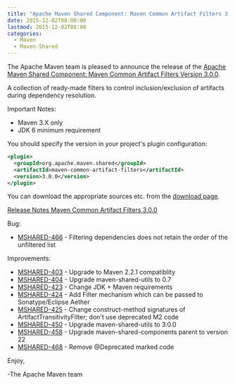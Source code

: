 ```yaml
---
title: "Apache Maven Shared Component: Maven Common Artifact Filters 3.0.0 Released"
date: 2015-12-02T08:00:00
lastmod: 2015-12-02T08:00
categories:
  - Maven
  - Maven-Shared
---
```

The Apache Maven team is pleased to announce the release of the 
[Apache Maven Shared Component: Maven Common Artifact Filters Version 3.0.0](http://maven.apache.org/shared/maven-common-artifact-filters/).

A collection of ready-made filters to control inclusion/exclusion of artifacts
during dependency resolution.
 
Important Notes:

 * Maven 3.X only
 * JDK 6 minimum requirement

You should specify the version in your project's plugin configuration:

``` xml 
<plugin>
  <groupId>org.apache.maven.shared</groupId>
  <artifactId>maven-common-artifact-filters</artifactId>
  <version>3.0.0</version>
</plugin>
```

You can download the appropriate sources etc. from the [download page](http://maven.apache.org/shared/maven-common-artifact-filters/download.cgi).

<!-- more -->
 
[Release Notes Maven Common Artifact Filters 3.0.0](https://issues.apache.org/jira/secure/ReleaseNote.jspa?projectId=12317922&version=12331499)

Bug:

 * [MSHARED-466](https://issues.apache.org/jira/browse/MSHARED-466) -  Filtering dependencies does not retain the order of the unfiltered list

Improvements:

 * [MSHARED-403](https://issues.apache.org/jira/browse/MSHARED-403) -  Upgrade to Maven 2.2.1 compatiblity
 * [MSHARED-404](https://issues.apache.org/jira/browse/MSHARED-404) -  Upgrade maven-shared-utils to 0.7
 * [MSHARED-423](https://issues.apache.org/jira/browse/MSHARED-423) -  Change JDK + Maven requirements
 * [MSHARED-424](https://issues.apache.org/jira/browse/MSHARED-424) -  Add Filter mechanism which can be passed to Sonatype/Eclipse Aether
 * [MSHARED-425](https://issues.apache.org/jira/browse/MSHARED-425) -  Change construct-method signatures of ArtifactTransitivityFilter; don't use deprecated M2 code
 * [MSHARED-450](https://issues.apache.org/jira/browse/MSHARED-450) -  Upgrade maven-shared-utils to 3.0.0
 * [MSHARED-458](https://issues.apache.org/jira/browse/MSHARED-458) -  Upgrade maven-shared-components parent to version 22
 * [MSHARED-468](https://issues.apache.org/jira/browse/MSHARED-468) -  Remove @Deprecated marked code

 
Enjoy,
 
-The Apache Maven team
